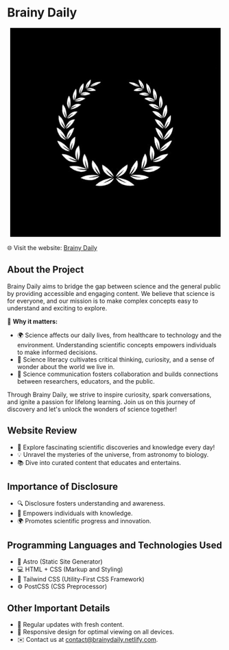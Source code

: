 # Brainy Daily

<p align="center">
  <img src="https://github.com/MrZaurik/BrainyDaily/blob/master/public/img/logo.png?raw=true" />
</p>

🌐 Visit the website: [Brainy Daily](https://www.brainydaily.netlify.com)

## About the Project

Brainy Daily aims to bridge the gap between science and the general public by providing accessible and engaging content. We believe that science is for everyone, and our mission is to make complex concepts easy to understand and exciting to explore.

🔬 **Why it matters:** 

- 🌍 Science affects our daily lives, from healthcare to technology and the environment. Understanding scientific concepts empowers individuals to make informed decisions.
- 🌱 Science literacy cultivates critical thinking, curiosity, and a sense of wonder about the world we live in.
- 🤝 Science communication fosters collaboration and builds connections between researchers, educators, and the public.

Through Brainy Daily, we strive to inspire curiosity, spark conversations, and ignite a passion for lifelong learning. Join us on this journey of discovery and let's unlock the wonders of science together!

## Website Review

- 🌟 Explore fascinating scientific discoveries and knowledge every day!
- 💡 Unravel the mysteries of the universe, from astronomy to biology.
- 📚 Dive into curated content that educates and entertains.

## Importance of Disclosure

- 🔍 Disclosure fosters understanding and awareness.
- 🧠 Empowers individuals with knowledge.
- 🌍 Promotes scientific progress and innovation.

## Programming Languages and Technologies Used

- 🚀 Astro (Static Site Generator)
- 💻 HTML + CSS (Markup and Styling)
- 🎨 Tailwind CSS (Utility-First CSS Framework)
- ⚙️ PostCSS (CSS Preprocessor)

## Other Important Details

- 📌 Regular updates with fresh content.
- 📱 Responsive design for optimal viewing on all devices.
- ✉️ Contact us at [contact@brainydaily.netlify.com](mailto:juanguisam@gmail.com).


